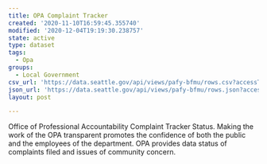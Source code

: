 ```yaml
---
title: OPA Complaint Tracker
created: '2020-11-10T16:59:45.355740'
modified: '2020-12-04T19:19:30.238757'
state: active
type: dataset
tags:
  - Opa
groups:
  - Local Government
csv_url: 'https://data.seattle.gov/api/views/pafy-bfmu/rows.csv?accessType=DOWNLOAD'
json_url: 'https://data.seattle.gov/api/views/pafy-bfmu/rows.json?accessType=DOWNLOAD'
layout: post

---
```

Office of Professional Accountability Complaint Tracker Status.
Making the work of the OPA transparent promotes the confidence of both the public and the employees of the department. OPA provides data status of complaints filed and issues of community concern.
